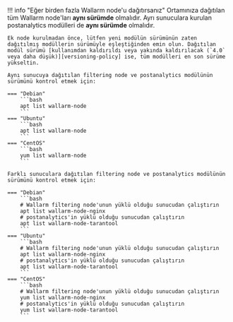 !!! info "Eğer birden fazla Wallarm node'u dağıtırsanız"
    Ortamınıza dağıtılan tüm Wallarm node'ları **aynı sürümde** olmalıdır. Ayrı sunuculara kurulan postanalytics modülleri de **aynı sürümde** olmalıdır.

    Ek node kurulmadan önce, lütfen yeni modülün sürümünün zaten dağıtılmış modüllerin sürümüyle eşleştiğinden emin olun. Dağıtılan modül sürümü [kullanımdan kaldırıldı veya yakında kaldırılacak (`4.0` veya daha düşük)][versioning-policy] ise, tüm modülleri en son sürüme yükseltin.

    Aynı sunucuya dağıtılan filtering node ve postanalytics modülünün sürümünü kontrol etmek için:

    === "Debian"
        ```bash
        apt list wallarm-node
        ```
    === "Ubuntu"
        ```bash
        apt list wallarm-node
        ```
    === "CentOS"
        ```bash
        yum list wallarm-node
        ```

    Farklı sunuculara dağıtılan filtering node ve postanalytics modülünün sürümünü kontrol etmek için:

    === "Debian"
        ```bash
        # Wallarm filtering node'unun yüklü olduğu sunucudan çalıştırın
        apt list wallarm-node-nginx
        # postanalytics'in yüklü olduğu sunucudan çalıştırın
        apt list wallarm-node-tarantool
        ```
    === "Ubuntu"
        ```bash
        # Wallarm filtering node'unun yüklü olduğu sunucudan çalıştırın
        apt list wallarm-node-nginx
        # postanalytics'in yüklü olduğu sunucudan çalıştırın
        apt list wallarm-node-tarantool
        ```
    === "CentOS"
        ```bash
        # Wallarm filtering node'unun yüklü olduğu sunucudan çalıştırın
        yum list wallarm-node-nginx
        # postanalytics'in yüklü olduğu sunucudan çalıştırın
        yum list wallarm-node-tarantool
        ```